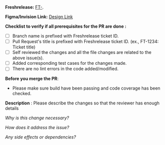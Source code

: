
**Freshrelease:** [FT-](https://freshworks.freshrelease.com/ws/FT/tasks/FT-).

**Figma/Invision Link:** [Design Link]()

**Checklist to verify if all prerequisites for the PR are done :**
- [ ] Branch name is prefixed with Freshrelease ticket ID.
- [ ] Pull Request's title is prefixed with Freshrelease ticket ID. (ex., FT-1234: Ticket title)
- [ ] Self reviewed the changes and all the file changes are related to the above issue(s).
- [ ] Added corresponding test cases for the changes made.
- [ ] There are no lint errors in the code added/modified.

**Before you merge the PR**:
- Please make sure build have been passing and code coverage has been checked.

**Description** :
Please describe the changes so that the reviewer has enough details

  *Why is this change necessary?*

  *How does it address the issue?*

  *Any side effects or dependencies?*
